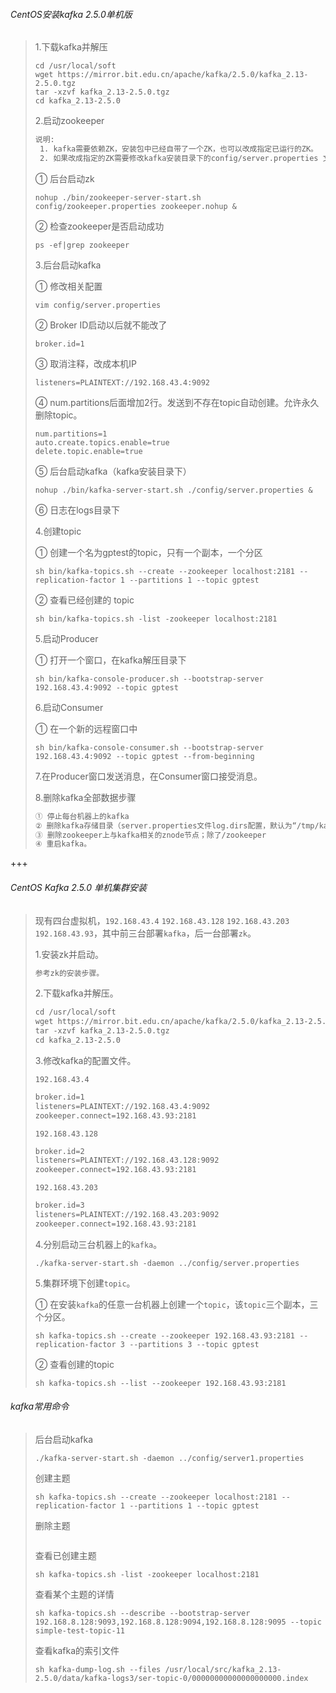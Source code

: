 ###### CentOS安装kafka 2.5.0单机版

 >1.下载kafka并解压
 >
 >```shell
 >cd /usr/local/soft
 >wget https://mirror.bit.edu.cn/apache/kafka/2.5.0/kafka_2.13-2.5.0.tgz
 >tar -xzvf kafka_2.13-2.5.0.tgz
 >cd kafka_2.13-2.5.0
 >```
 >
 >2.启动zookeeper
 >
 >```tex
 >说明: 
 >	1. kafka需要依赖ZK，安装包中已经自带了一个ZK，也可以改成指定已运行的ZK。
 >	2. 如果改成指定的ZK需要修改kafka安装目录下的config/server.properties 文件中的 zookeeper.connect。这里使用自带的ZK。
 >```
 >
 >① 后台启动zk
 >
 >```shell
 >nohup ./bin/zookeeper-server-start.sh config/zookeeper.properties zookeeper.nohup &
 >```
 >
 >② 检查zookeeper是否启动成功
 >
 >```shell
 >ps -ef|grep zookeeper
 >```
 >
 >3.后台启动kafka
 >
 >① 修改相关配置
 >
 >```shell
 >vim config/server.properties
 >```
 >
 >② Broker ID启动以后就不能改了
 >
 >```shell
 >broker.id=1
 >```
 >
 >③  取消注释，改成本机IP
 >
 >```shell
 >listeners=PLAINTEXT://192.168.43.4:9092
 >```
 >
 >④ num.partitions后面增加2行。发送到不存在topic自动创建。允许永久删除topic。
 >
 >```shell
 >num.partitions=1
 >auto.create.topics.enable=true
 >delete.topic.enable=true
 >```
 >
 >⑤ 后台启动kafka（kafka安装目录下）
 >
 >```shell
 >nohup ./bin/kafka-server-start.sh ./config/server.properties & 
 >```
 >
 >⑥ 日志在logs目录下
 >
 >4.创建topic
 >
 >① 创建一个名为gptest的topic，只有一个副本，一个分区
 >
 >```shell
 >sh bin/kafka-topics.sh --create --zookeeper localhost:2181 --replication-factor 1 --partitions 1 --topic gptest
 >```
 >
 >② 查看已经创建的 topic
 >
 >```shell
 >sh bin/kafka-topics.sh -list -zookeeper localhost:2181
 >```
 >
 >5.启动Producer
 >
 >① 打开一个窗口，在kafka解压目录下
 >
 >```shell
 >sh bin/kafka-console-producer.sh --bootstrap-server 192.168.43.4:9092 --topic gptest
 >```
 >
 >6.启动Consumer
 >
 >① 在一个新的远程窗口中
 >
 >```shell
 >sh bin/kafka-console-consumer.sh --bootstrap-server 192.168.43.4:9092 --topic gptest --from-beginning
 >```
 >
 >7.在Producer窗口发送消息，在Consumer窗口接受消息。
 >
 >8.删除kafka全部数据步骤
 >
 >```tex
 >① 停止每台机器上的kafka
 >② 删除kafka存储目录（server.properties文件log.dirs配置，默认为“/tmp/kafka-logs”）全部topic的数据目录；
 >③ 删除zookeeper上与kafka相关的znode节点；除了/zookeeper
 >④ 重启kafka。
 >```



+++

###### CentOS Kafka 2.5.0 单机集群安装

>现有四台虚拟机，`192.168.43.4` `192.168.43.128` `192.168.43.203`  `192.168.43.93`，其中前三台部署`kafka`，后一台部署`zk`。
>
>1.安装zk并启动。
>
>```tex
>参考zk的安装步骤。
>```
>
>2.下载kafka并解压。
>
>```tex
>cd /usr/local/soft
>wget https://mirror.bit.edu.cn/apache/kafka/2.5.0/kafka_2.13-2.5.0.tgz
>tar -xzvf kafka_2.13-2.5.0.tgz
>cd kafka_2.13-2.5.0
>```
>
>3.修改kafka的配置文件。
>
>`192.168.43.4`
>
>```tex
>broker.id=1
>listeners=PLAINTEXT://192.168.43.4:9092
>zookeeper.connect=192.168.43.93:2181
>```
>
>`192.168.43.128`
>
>```tex
>broker.id=2
>listeners=PLAINTEXT://192.168.43.128:9092
>zookeeper.connect=192.168.43.93:2181
>```
>
>`192.168.43.203`
>
>```tex
>broker.id=3
>listeners=PLAINTEXT://192.168.43.203:9092
>zookeeper.connect=192.168.43.93:2181
>```
>
>4.分别启动三台机器上的`kafka`。
>
>```shell
>./kafka-server-start.sh -daemon ../config/server.properties
>```
>
>5.集群环境下创建`topic`。
>
>① 在安装`kafka`的任意一台机器上创建一个`topic`，该`topic`三个副本，三个分区。
>
>```shell
>sh kafka-topics.sh --create --zookeeper 192.168.43.93:2181 --replication-factor 3 --partitions 3 --topic gptest
>```
>
>② 查看创建的topic
>
>```shell
>sh kafka-topics.sh --list --zookeeper 192.168.43.93:2181
>```
>

###### kafka常用命令

>后台启动kafka
>
>```shell
>./kafka-server-start.sh -daemon ../config/server1.properties
>```
>
>创建主题
>
>```shell
>sh kafka-topics.sh --create --zookeeper localhost:2181 --replication-factor 1 --partitions 1 --topic gptest
>```
>
>删除主题
>
>```shell
>```
>
>
>
>查看已创建主题
>
>```shell
>sh kafka-topics.sh -list -zookeeper localhost:2181
>```
>
>查看某个主题的详情
>
>```shell 
>sh kafka-topics.sh --describe --bootstrap-server 192.168.8.128:9093,192.168.8.128:9094,192.168.8.128:9095 --topic simple-test-topic-11
>```
>
>查看kafka的索引文件
>
>```shell
>sh kafka-dump-log.sh --files /usr/local/src/kafka_2.13-2.5.0/data/kafka-logs3/ser-topic-0/00000000000000000000.index
>```